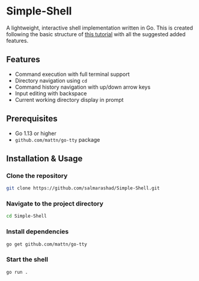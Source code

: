 # Simple-Shell
A lightweight, interactive shell implementation written in Go. This is created following the basic structure of [this tutorial](https://blog.init-io.net/post/2018/07-01-go-unix-shell/) with all the suggested added features.

## Features
- Command execution with full terminal support
- Directory navigation using `cd`
- Command history navigation with up/down arrow keys
- Input editing with backspace
- Current working directory display in prompt

## Prerequisites
- Go 1.13 or higher
- `github.com/mattn/go-tty` package

## Installation & Usage

### Clone the repository
```bash
git clone https://github.com/salmarashad/Simple-Shell.git
```

### Navigate to the project directory
```bash
cd Simple-Shell
```

### Install dependencies
```bash
go get github.com/mattn/go-tty
```

### Start the shell
```bash
go run .
```
